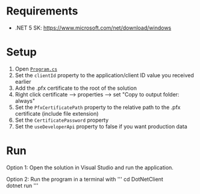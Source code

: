 # Requirements
* .NET 5 SK: https://www.microsoft.com/net/download/windows

# Setup
1. Open [`Program.cs`](DotNetClient/Program.cs)
2. Set the `clientId` property to the application/client ID value you received earlier
3. Add the .pfx certificate to the root of the solution
4. Right click certificate --> properties --> set "Copy to output folder: always"
5. Set the `PfxCertificatePath` property to the relative path to the .pfx certificate (include file extension)
6. Set the `CertificatePassword` property
7. Set the `useDeveloperApi` property to false if you want production data

# Run
Option 1: Open the solution in Visual Studio and run the application.

Option 2: Run the program in a terminal with 
'''
cd DotNetClient\
dotnet run
'''

